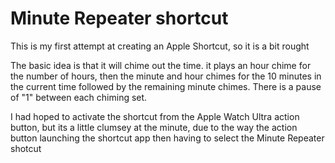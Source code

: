 # Minute Repeater shortcut

This is my first attempt at creating an Apple Shortcut, so it is a bit rought

The basic idea is that it will chime out the time. it plays an hour chime for the number of hours, then the minute and hour chimes for the 10 minutes in the current time followed by the remaining minute chimes. There is a pause of "1" between each chiming set.

I had hoped to activate the shortcut from the Apple Watch Ultra action button, but its a little clumsey at the minute, due to the way the action button launching the shortcut app then having to select the Minute Repeater shotcut